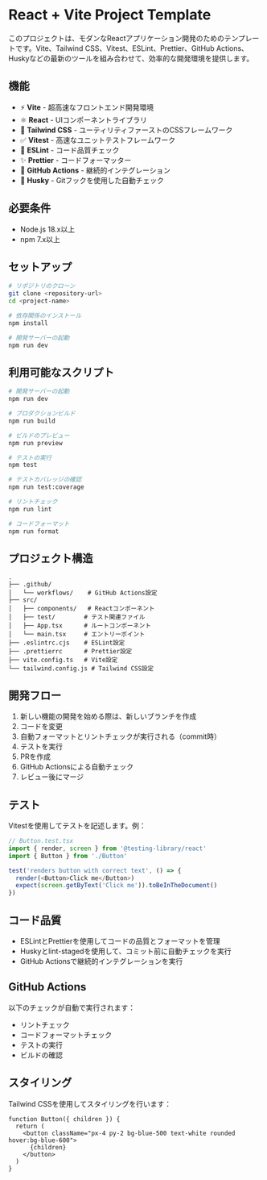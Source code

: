 # React + Vite Project Template

このプロジェクトは、モダンなReactアプリケーション開発のためのテンプレートです。Vite、Tailwind CSS、Vitest、ESLint、Prettier、GitHub Actions、Huskyなどの最新のツールを組み合わせて、効率的な開発環境を提供します。

## 機能

- ⚡️ **Vite** - 超高速なフロントエンド開発環境
- ⚛️ **React** - UIコンポーネントライブラリ
- 🎨 **Tailwind CSS** - ユーティリティファーストのCSSフレームワーク
- ✅ **Vitest** - 高速なユニットテストフレームワーク
- 📝 **ESLint** - コード品質チェック
- ✨ **Prettier** - コードフォーマッター
- 🔄 **GitHub Actions** - 継続的インテグレーション
- 🐶 **Husky** - Gitフックを使用した自動チェック

## 必要条件

- Node.js 18.x以上
- npm 7.x以上

## セットアップ

```bash
# リポジトリのクローン
git clone <repository-url>
cd <project-name>

# 依存関係のインストール
npm install

# 開発サーバーの起動
npm run dev
```

## 利用可能なスクリプト

```bash
# 開発サーバーの起動
npm run dev

# プロダクションビルド
npm run build

# ビルドのプレビュー
npm run preview

# テストの実行
npm test

# テストカバレッジの確認
npm run test:coverage

# リントチェック
npm run lint

# コードフォーマット
npm run format
```

## プロジェクト構造

```
.
├── .github/
│   └── workflows/    # GitHub Actions設定
├── src/
│   ├── components/   # Reactコンポーネント
│   ├── test/        # テスト関連ファイル
│   ├── App.tsx      # ルートコンポーネント
│   └── main.tsx     # エントリーポイント
├── .eslintrc.cjs    # ESLint設定
├── .prettierrc      # Prettier設定
├── vite.config.ts   # Vite設定
└── tailwind.config.js # Tailwind CSS設定
```

## 開発フロー

1. 新しい機能の開発を始める際は、新しいブランチを作成
2. コードを変更
3. 自動フォーマットとリントチェックが実行される（commit時）
4. テストを実行
5. PRを作成
6. GitHub Actionsによる自動チェック
7. レビュー後にマージ

## テスト

Vitestを使用してテストを記述します。例：

```typescript
// Button.test.tsx
import { render, screen } from '@testing-library/react'
import { Button } from './Button'

test('renders button with correct text', () => {
  render(<Button>Click me</Button>)
  expect(screen.getByText('Click me')).toBeInTheDocument()
})
```

## コード品質

- ESLintとPrettierを使用してコードの品質とフォーマットを管理
- Huskyとlint-stagedを使用して、コミット前に自動チェックを実行
- GitHub Actionsで継続的インテグレーションを実行

## GitHub Actions

以下のチェックが自動で実行されます：

- リントチェック
- コードフォーマットチェック
- テストの実行
- ビルドの確認

## スタイリング

Tailwind CSSを使用してスタイリングを行います：

```tsx
function Button({ children }) {
  return (
    <button className="px-4 py-2 bg-blue-500 text-white rounded hover:bg-blue-600">
      {children}
    </button>
  )
}
```
